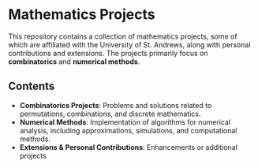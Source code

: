 # Mathematics Projects

This repository contains a collection of mathematics projects, some of which are affiliated with the University of St. Andrews, along with personal contributions and extensions. The projects primarily focus on **combinatorics** and **numerical methods**.

## Contents

- **Combinatorics Projects**: Problems and solutions related to permutations, combinations, and discrete mathematics.
- **Numerical Methods**: Implementation of algorithms for numerical analysis, including approximations, simulations, and computational methods.
- **Extensions & Personal Contributions**: Enhancements or additional projects
